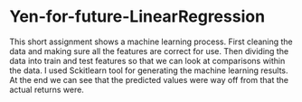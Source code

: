 # Yen-for-future-LinearRegression

This short assignment shows a machine learning process. First cleaning the data and making sure all the features are correct for use. Then dividing the data into train and test features so that we can look at comparisons within the data. I used Sckitlearn tool for generating the machine learning results. At the end we can see that the predicted values were way off from that the actual returns were.
